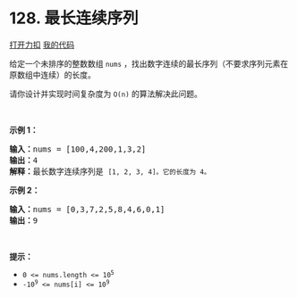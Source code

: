 # 128. 最长连续序列

[打开力扣](https://leetcode.cn/problems/longest-consecutive-sequence) [我的代码](128.longest_consecutive_sequence.py)

给定一个未排序的整数数组 <code>nums</code> ，找出数字连续的最长序列（不要求序列元素在原数组中连续）的长度。

请你设计并实现时间复杂度为 <code>O(n)</code><em> </em>的算法解决此问题。

 

<strong>示例 1：</strong>

<pre>
<strong>输入：</strong>nums = [100,4,200,1,3,2]
<strong>输出：</strong>4
<strong>解释：</strong>最长数字连续序列是 <code>[1, 2, 3, 4]。它的长度为 4。</code></pre>

<strong>示例 2：</strong>

<pre>
<strong>输入：</strong>nums = [0,3,7,2,5,8,4,6,0,1]
<strong>输出：</strong>9
</pre>

 

<strong>提示：</strong>

<ul>
	<li><code>0 <= nums.length <= 10<sup>5</sup></code></li>
	<li><code>-10<sup>9</sup> <= nums[i] <= 10<sup>9</sup></code></li>
</ul>

